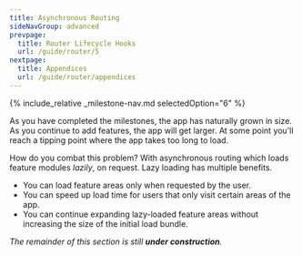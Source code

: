 ```yaml
---
title: Asynchronous Routing
sideNavGroup: advanced
prevpage:
  title: Router Lifecycle Hooks
  url: /guide/router/5
nextpage:
  title: Appendices
  url: /guide/router/appendices
---
```

<!-- FilePath: src/guide/router/6.md -->
<?code-excerpt path-base="examples/ng/doc/router"?>
{% include_relative _milestone-nav.md selectedOption="6" %}

As you have completed the milestones, the app has naturally grown in size. As
you continue to add features, the app will get larger. At some point you'll
reach a tipping point where the app takes too long to load.

How do you combat this problem?  With asynchronous routing which loads feature modules _lazily_, on request.
Lazy loading has multiple benefits.

- You can load feature areas only when requested by the user.
- You can speed up load time for users that only visit certain areas of the app.
- You can continue expanding lazy-loaded feature areas without increasing the size of the initial load bundle.

_The remainder of this section is still **under construction**._
